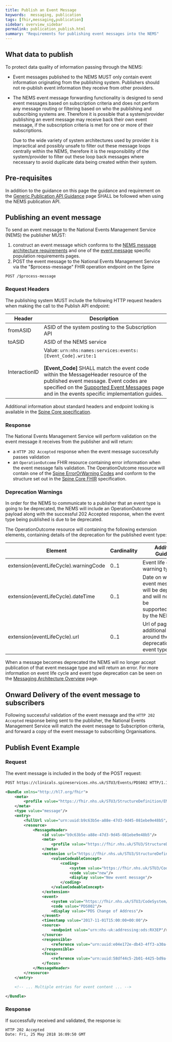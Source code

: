 ```yaml
---
title: Publish an Event Message
keywords:  messaging, publication
tags: [fhir,messaging,publication]
sidebar: overview_sidebar
permalink: publication_publish.html
summary: "Requirements for publishing event messages into the NEMS"
---
```


## What data to publish

To protect data quality of information passing through the NEMS:

- Event messages published to the NEMS MUST only contain event information originating from the publishing system. Publishers should not re-publish event information they receive from other providers.

- The NEMS event message forwarding functionality is designed to send event messages based on subscription criteria and does not perform any message routing or filtering based on who the publishing and subscribing systems are. Therefore it is possible that a system/provider publishing an event message may receive back their own event message, if the subscription criteria is met for one or more of their subscriptions.

  Due to the wide variety of system architectures used by provider it is impractical and possibly unsafe to filter out these message loops centrally within the NEMS, therefore it is the responsibility of the system/provider to filter out these loop back messages where necessary to avoid duplicate data being created within their system.


## Pre-requisites ##

In addition to the guidance on this page the guidance and requirement on the [Generic Publication API Guidance](publication_general_api_guidance.html) page SHALL be followed when using the NEMS publication API.


## Publishing an event message ##


To send an event message to the National Events Management Service (NEMS) the publisher MUST:

1. construct an event message which conforms to the [NEMS message architecture requirements](explore_event_header_information.html) and one of the [event message](overview_supported_events.html) specific population requirements pages.
2. POST the event message to the National Events Management Service via the "$process-message" FHIR operation endpoint on the Spine

```http
POST /$process-message
```


### Request Headers ###

The publishing system MUST include the following HTTP request headers when making the call to the Publish API endpoint:

| Header | Description |
| --- | --- |
| fromASID | ASID of the system posting to the Subscription API |
| toASID | ASID of the NEMS service |
| InteractionID | Value: `urn:nhs:names:services:events:[Event_Code].write:1`<br/><br/>**[Event_Code]** SHALL match the event code within the MessageHeader resource of the published event message. Event codes are specified on the [Supported Event Messages](overview_supported_events.html) page and in the events specific implementation guides. |

Additional information about standard headers and endpoint looking is available in the [Spine Core specification](https://developer.nhs.uk/apis/spine-core/build_directory.html).

### Response

The National Events Management Service will perform validation on the event message it receives from the publisher and will return:

- a ```HTTP 202 Accepted``` response when the event message successfully passes validation
- an `OperationOutcome` FHIR resource containing error information when the event message fails validation. The OperationOutcome resource will contain one of the [Spine ErrorOrWarning Codes](https://fhir.nhs.uk/STU3/ValueSet/Spine-ErrorOrWarningCode-1) and conform to the structure set out in the [Spine Core FHIR](https://developer.nhs.uk/apis/spine-core/resources_error_handling.html) specification.

### Deprecation Warnings

In order for the NEMS to communicate to a publisher that an event type is going to be deprecated, the NEMS will include an OperationOutcome payload along with the successful 202 Accepted response, when the event type being published is due to be deprecated.

The OperationOutcome resource will containing the following extension elements, containing details of the deprecation for the published event type:

| Element | Cardinality | Additional Guidance |
| --- | --- | --- |
| extension(eventLifeCycle).warningCode | 0..1 | Event life cycle warning type. |
| extension(eventLifeCycle).dateTime | 0..1 | Date on which the event message type will be deprecated and will no longer be supported/accepted by the NEMS. |
| extension(eventLifeCycle).url | 0..1 | Url of page giving additional detail around the deprecation of this event type. |

When a message becomes deprecated the NEMS will no longer accept publication of that event message type and will return an error. For more information on event life cycle and event type deprecation can be seen on the [Messaging Architecture Overview](overview_msg_architecture.html#event-lifecycle-and-deprecation) page.


## Onward Delivery of the event message to subscribers ##

Following successful validation of the event message and the ```HTTP 202 Accepted``` response being sent to the publisher, the National Events Management Service will match the event message to Subscription criteria, and forward a copy of the event message to subscribing Organisations.

## Publish Event Example ##

### Request

The event message is included in the body of the POST request:

```xml
POST https://clinicals.spineservices.nhs.uk/STU3/Events/PDS002 HTTP/1.1

<Bundle xmlns="http://hl7.org/fhir">
	<meta>
		<profile value="https://fhir.nhs.uk/STU3/StructureDefinition/EMS-Bundle-1"/>
	</meta>
	<type value="message"/>
	<entry>
		<fullUrl value="urn:uuid:b9c63b5e-a88e-47d3-9d45-081ebe9e48b5"/>
		<resource>
			<MessageHeader>
				<id value="b9c63b5e-a88e-47d3-9d45-081ebe9e48b5"/>
				<meta>
					<profile value="https://fhir.nhs.uk/STU3/StructureDefinition/EMS-MessageHeader-1"/>
				</meta>
				<extension url="https://fhir.nhs.uk/STU3/StructureDefinition/Extension-EMS-MessageEventType-1">
					<valueCodeableConcept>
						<coding>
							<system value="https://fhir.nhs.uk/STU3/CodeSystem/EMS-MessageEventType-1"/>
							<code value="new"/>
							<display value="New event message"/>
						</coding>
					</valueCodeableConcept>
				</extension>
				<event>
					<system value="https://fhir.nhs.uk/STU3/CodeSystem/EMS-EventType-1"/>
					<code value="PDS002"/>
					<display value="PDS Change of Address"/>
				</event>
				<timestamp value="2017-11-01T15:00:00+00:00"/>
				<source>
					<endpoint value="urn:nhs-uk:addressing:ods:RX3EP"/>
				</source>
				<responsible>
					<reference value="urn:uuid:e04e172e-db43-4ff3-a30a-9d574f693d96"/>
				</responsible>
				<focus>
					<reference value="urn:uuid:58df44c5-2b01-4425-bd9a-985ac73152d0"/>
				</focus>
			</MessageHeader>
		</resource>
	</entry>

	<!-- ... Multiple entries for event content ... -->

</Bundle>
```

### Response

If successfully received and validated, the response is:

```http
HTTP 202 Accepted
Date: Fri, 25 May 2018 16:09:50 GMT
```

